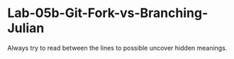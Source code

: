 # Lab-05b-Git-Fork-vs-Branching-Julian

Always try to read between the lines to possible uncover hidden meanings.
